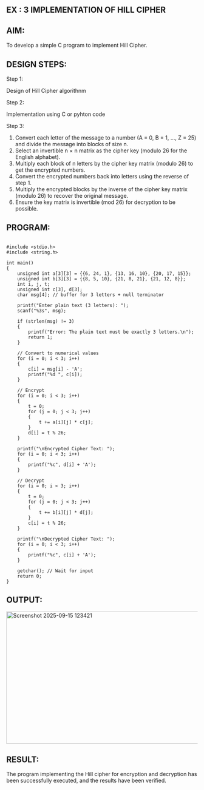 ## EX : 3 IMPLEMENTATION OF HILL CIPHER

## AIM:

To develop a simple C program to implement Hill Cipher.

## DESIGN STEPS:

Step 1:

Design of Hill Cipher algorithnm

Step 2:

Implementation using C or pyhton code

Step 3:

1.	Convert each letter of the message to a number (A = 0, B = 1, ..., Z = 25) and divide the message into blocks of size n.
2.	Select an invertible n × n matrix as the cipher key (modulo 26 for the English alphabet).
3.	Multiply each block of n letters by the cipher key matrix (modulo 26) to get the encrypted numbers.
4.	Convert the encrypted numbers back into letters using the reverse of step 1.
5.	Multiply the encrypted blocks by the inverse of the cipher key matrix (modulo 26) to recover the original message.
6.	Ensure the key matrix is invertible (mod 26) for decryption to be possible.


## PROGRAM:

```

#include <stdio.h>
#include <string.h>

int main()
{
    unsigned int a[3][3] = {{6, 24, 1}, {13, 16, 10}, {20, 17, 15}};
    unsigned int b[3][3] = {{8, 5, 10}, {21, 8, 21}, {21, 12, 8}};
    int i, j, t;
    unsigned int c[3], d[3];
    char msg[4]; // buffer for 3 letters + null terminator

    printf("Enter plain text (3 letters): ");
    scanf("%3s", msg);

    if (strlen(msg) != 3)
    {
        printf("Error: The plain text must be exactly 3 letters.\n");
        return 1;
    }

    // Convert to numerical values
    for (i = 0; i < 3; i++)
    {
        c[i] = msg[i] - 'A';
        printf("%d ", c[i]);
    }

    // Encrypt
    for (i = 0; i < 3; i++)
    {
        t = 0;
        for (j = 0; j < 3; j++)
        {
            t += a[i][j] * c[j];
        }
        d[i] = t % 26;
    }

    printf("\nEncrypted Cipher Text: ");
    for (i = 0; i < 3; i++)
    {
        printf("%c", d[i] + 'A');
    }

    // Decrypt
    for (i = 0; i < 3; i++)
    {
        t = 0;
        for (j = 0; j < 3; j++)
        {
            t += b[i][j] * d[j];
        }
        c[i] = t % 26;
    }

    printf("\nDecrypted Cipher Text: ");
    for (i = 0; i < 3; i++)
    {
        printf("%c", c[i] + 'A');
    }

    getchar(); // Wait for input
    return 0;
}
```
## OUTPUT:
<img width="747" height="349" alt="Screenshot 2025-09-15 123421" src="https://github.com/user-attachments/assets/188a05d5-7f27-4025-848e-9c7687e5536f" />

## RESULT:
The program implementing the Hill cipher for encryption and decryption has been successfully
executed, and the results have been verified.
